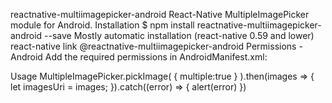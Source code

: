 reactnative-multiimagepicker-android
React-Native MultipleImagePicker module for Android.
Installation
$ npm install reactnative-multiimagepicker-android --save
Mostly automatic installation (react-native 0.59 and lower)
react-native link @reactnative-multiimagepicker-android
Permissions - Android
Add the required permissions in AndroidManifest.xml:

<uses-permission android:name="android.permission.CAMERA" />
<uses-permission android:name="android.permission.WRITE_EXTERNAL_STORAGE"/>
Usage
MultipleImagePicker.pickImage(
{
    multiple:true
}
).then(images => {
let imagesUri = images;   
}).catch((error) => {
    alert(error)
})

